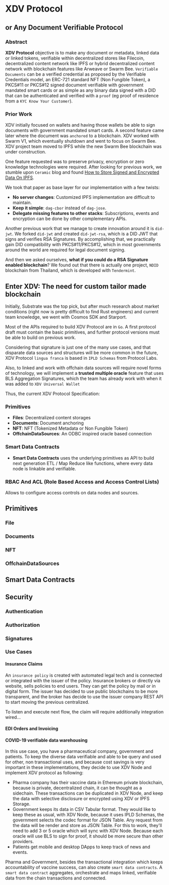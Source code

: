 # XDV Protocol

## or Any Document Verifiable Protocol 


### Abstract

**XDV Protocol** objective is to make any document or metadata, linked data or linked tokens, verifiable within decentralized stores like Filecoin, decentralized content network like IPFS or hybrid decentralized content network with blockchain features like Arweave or Swarm Bee. `Verifiable Documents` can be a verified credential as proposed by the Verifiable Credentials model, an ERC-721 standard NFT (Non Fungible Token), a PKCS#11 or PKCS#12 signed document verifiable with government mandated smart cards or as simple as any binary data signed with a DID that can be authenticated and verified with a `proof` (eg proof of residence from a `KYC Know Your Customer`).

### Prior Work

XDV initially focused on wallets and having those wallets be able to sign documents with government mandated smart cards.
A second feature came later where the document was `anchored` to a blockchain. XDV worked with Swarm V1, which eventually shutdown and went to focus on Swarm Bee. XDV project team moved to IPFS while the new Swarm Bee blockchain was under construction. 

One feature requested was to preserve privacy, encryption or zero knowledge technologies were required. After looking for previous work, we stumble upon `Ceramic` blog and found [How to Store Signed and Encrypted Data On IPFS](https://blog.ceramic.network/how-to-store-signed-and-encrypted-data-on-ipfs/).

We took that paper as base layer for our implementation with a few twists:

- **No server changes**: Customized IPFS implementation are difficult to maintain.
- **Keep it simple**: `dag-cbor` instead of `dag-jose`.
- **Delegate missing features to other stacks**: Subscriptions, events and encryption can be done by other complementary APIs.

Another previous work that we manage to create innovation around it is `did-jwt`. We forked `did-jwt` and created `did-jwt-rsa`, which is a DID JWT that signs and verifies RSA Signatures. By accomplishing that, we practically gain DID compatibility with PKCS#11/PKCS#12, which in most governments around the world are required for legal document signing.

And then we asked ourselves, **what if you could do a RSA Signature enabled blockchain**? We found out that there is actually one project, `NDID` blockchain from Thailand, which is developed with `Tendermint`. 

## Enter XDV: The need for custom tailor made blockchain

Initially, Substrate was the top pick, but after much research about market conditions (right now is pretty difficult to find Rust engineers) and current team knowledge, we went with Cosmos SDK and Starport. 

Most of the APIs required to build XDV Protocol are in `Go`. A first protocol draft must contain the basic primitives, and further protocol versions must be able to build on previous work.

Considering that signature is just one of the many use cases, and that disparate data sources and structures will be more common in the future, XDV Protocol `lingua franca` is based in `IPLD Schemas` from Protocol Labs.

Also, to linked and work with offchain data sources will require novel forms of technology, we will implement a **trusted multiple oracle** feature that uses BLS Aggregation Signatures, which the team has already work with when it was added to `XDV Universal Wallet`

Thus, the current XDV Protocol Specification:

### Primitives

- **Files**: Decentralized content storages
- **Documents**: Document anchoring
- **NFT**: NFT (Tokenized Metadata or Non Fungible Token)
- **OffchainDataSources**: An ODBC inspired oracle based connection

### Smart Data Contracts 

- **Smart Data Contracts** uses the underlying primitives as API to build next generation ETL / Map Reduce like functions, where every data node is linkable and verifiable. 

### RBAC And ACL  (Role Based Access and Access Control Lists)

Allows to configure access controls on data nodes and sources.


## Primitives

### File

### Documents

### NFT

### OffchainDataSources

## Smart Data Contracts

## Security

### Authentication

### Authorization

### Signatures


### Use Cases

#### Insurance Claims

An `insurance policy` is created with automated legal tech and is connected or integrated with the issuer of the policy.
Insurance brokers or directly via website, sells policies to end users. They can get the policy by mail or in digital form. The issuer has decided to use public blockchains to be more transparent, and the broker has decide to use the issuer company REST API to start moving the previous centralized.

To listen and execute next flow, the claim will require additionally integration wired...                                     

#### EDI Orders and Invoicing

#### COVID-19 verifiable data warehousing

In this use case, you have a pharmaceutical company, government and patients. To keep the diverse data verifiable and able to be query and used for other, non transactional uses, and because cost savings is very important in these implementations, they decide to use XDV Node and implement XDV protocol as following:

- Pharma company has their vaccine data in Ethereum private blockchain, because is private, decentralized chain, it can be thought as a sidechain. These transactions can be duplicated in XDV Node, and keep the data with selective disclosure or encrypted using XDV or IPFS Storage. 
- Government keeps  its data in CSV Tabular format. They would like to keep these as usual, with XDV Node, because it uses IPLD Schemas, the government selects the codec format for JSON Table. Any request from the data will be render and store as JSON Table. For this to work, they'll need to add 3 or 5 oracle which will sync with XDV Node. Because each oracle will use BLS to sign for proof, it should be more secure than other providers.
- Patients get mobile and desktop DApps to keep track of news and events.

Pharma and Government, besides the transactional integration which keeps accountability of vaccine success, can also create `smart data contracts`. A `smart data contract` aggregates, orchestrate and maps linked, verifiable data from the chain transactions and connected. 
